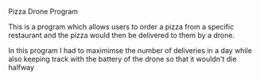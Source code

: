 Pizza Drone Program

This is a program which allows users to order a pizza from a specific restaurant and the pizza would then be delivered to them by a drone.

In this program I had to maximimse the number of deliveries in a day while also keeping track with the battery of the drone so that it wouldn't die halfway
